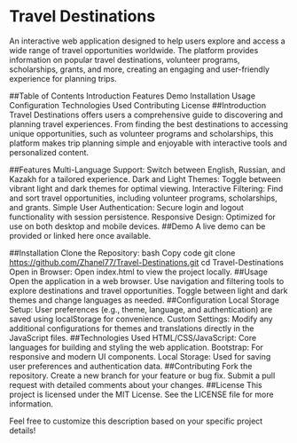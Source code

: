 # Travel Destinations
An interactive web application designed to help users explore and access a wide range of travel opportunities worldwide. The platform provides information on popular travel destinations, volunteer programs, scholarships, grants, and more, creating an engaging and user-friendly experience for planning trips.

##Table of Contents
Introduction
Features
Demo
Installation
Usage
Configuration
Technologies Used
Contributing
License
##Introduction
Travel Destinations offers users a comprehensive guide to discovering and planning travel experiences. From finding the best destinations to accessing unique opportunities, such as volunteer programs and scholarships, this platform makes trip planning simple and enjoyable with interactive tools and personalized content.

##Features
Multi-Language Support: Switch between English, Russian, and Kazakh for a tailored experience.
Dark and Light Themes: Toggle between vibrant light and dark themes for optimal viewing.
Interactive Filtering: Find and sort travel opportunities, including volunteer programs, scholarships, and grants.
Simple User Authentication: Secure login and logout functionality with session persistence.
Responsive Design: Optimized for use on both desktop and mobile devices.
##Demo
A live demo can be provided or linked here once available.

##Installation
Clone the Repository:
bash
Copy code
git clone https://github.com/Zhanel77/Travel-Destinations.git
cd Travel-Destinations
Open in Browser:
Open index.html to view the project locally.
##Usage
Open the application in a web browser.
Use navigation and filtering tools to explore destinations and travel opportunities.
Toggle between light and dark themes and change languages as needed.
##Configuration
Local Storage Setup: User preferences (e.g., theme, language, and authentication) are saved using localStorage for convenience.
Custom Settings: Modify any additional configurations for themes and translations directly in the JavaScript files.
##Technologies Used
HTML/CSS/JavaScript: Core languages for building and styling the web application.
Bootstrap: For responsive and modern UI components.
Local Storage: Used for saving user preferences and authentication data.
##Contributing
Fork the repository.
Create a new branch for your feature or bug fix.
Submit a pull request with detailed comments about your changes.
##License
This project is licensed under the MIT License. See the LICENSE file for more information.

Feel free to customize this description based on your specific project details!

